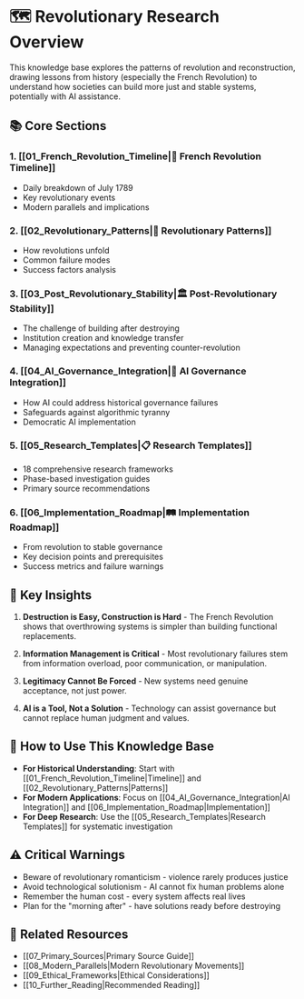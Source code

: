 # 🗺️ Revolutionary Research Overview

This knowledge base explores the patterns of revolution and reconstruction, drawing lessons from history (especially the French Revolution) to understand how societies can build more just and stable systems, potentially with AI assistance.

## 📚 Core Sections

### 1. [[01_French_Revolution_Timeline|📅 French Revolution Timeline]]
- Daily breakdown of July 1789
- Key revolutionary events
- Modern parallels and implications

### 2. [[02_Revolutionary_Patterns|🔄 Revolutionary Patterns]]
- How revolutions unfold
- Common failure modes
- Success factors analysis

### 3. [[03_Post_Revolutionary_Stability|🏛️ Post-Revolutionary Stability]]
- The challenge of building after destroying
- Institution creation and knowledge transfer
- Managing expectations and preventing counter-revolution

### 4. [[04_AI_Governance_Integration|🤖 AI Governance Integration]]
- How AI could address historical governance failures
- Safeguards against algorithmic tyranny
- Democratic AI implementation

### 5. [[05_Research_Templates|📋 Research Templates]]
- 18 comprehensive research frameworks
- Phase-based investigation guides
- Primary source recommendations

### 6. [[06_Implementation_Roadmap|🛤️ Implementation Roadmap]]
- From revolution to stable governance
- Key decision points and prerequisites
- Success metrics and failure warnings

## 🎯 Key Insights

1. **Destruction is Easy, Construction is Hard** - The French Revolution shows that overthrowing systems is simpler than building functional replacements.

2. **Information Management is Critical** - Most revolutionary failures stem from information overload, poor communication, or manipulation.

3. **Legitimacy Cannot Be Forced** - New systems need genuine acceptance, not just power.

4. **AI is a Tool, Not a Solution** - Technology can assist governance but cannot replace human judgment and values.

## 🚀 How to Use This Knowledge Base

- **For Historical Understanding**: Start with [[01_French_Revolution_Timeline|Timeline]] and [[02_Revolutionary_Patterns|Patterns]]
- **For Modern Applications**: Focus on [[04_AI_Governance_Integration|AI Integration]] and [[06_Implementation_Roadmap|Implementation]]
- **For Deep Research**: Use the [[05_Research_Templates|Research Templates]] for systematic investigation

## ⚠️ Critical Warnings

- Beware of revolutionary romanticism - violence rarely produces justice
- Avoid technological solutionism - AI cannot fix human problems alone
- Remember the human cost - every system affects real lives
- Plan for the "morning after" - have solutions ready before destroying

## 🔗 Related Resources

- [[07_Primary_Sources|Primary Source Guide]]
- [[08_Modern_Parallels|Modern Revolutionary Movements]]
- [[09_Ethical_Frameworks|Ethical Considerations]]
- [[10_Further_Reading|Recommended Reading]]